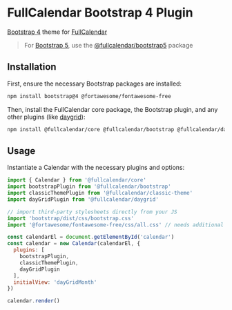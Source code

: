 
# FullCalendar Bootstrap 4 Plugin

[Bootstrap 4](https://getbootstrap.com/docs/4.6/getting-started/introduction/) theme for [FullCalendar](https://fullcalendar.io)

> For [Bootstrap 5](https://getbootstrap.com/), use the [@fullcalendar/bootstrap5](https://github.com/fullcalendar/fullcalendar/tree/main/packages/bootstrap5) package

## Installation

First, ensure the necessary Bootstrap packages are installed:

```sh
npm install bootstrap@4 @fortawesome/fontawesome-free
```

Then, install the FullCalendar core package, the Bootstrap plugin, and any other plugins (like [daygrid](https://fullcalendar.io/docs/month-view)):

```sh
npm install @fullcalendar/core @fullcalendar/bootstrap @fullcalendar/daygrid
```

## Usage

Instantiate a Calendar with the necessary plugins and options:

```js
import { Calendar } from '@fullcalendar/core'
import bootstrapPlugin from '@fullcalendar/bootstrap'
import classicThemePlugin from '@fullcalendar/classic-theme'
import dayGridPlugin from '@fullcalendar/daygrid'

// import third-party stylesheets directly from your JS
import 'bootstrap/dist/css/bootstrap.css'
import '@fortawesome/fontawesome-free/css/all.css' // needs additional webpack config!

const calendarEl = document.getElementById('calendar')
const calendar = new Calendar(calendarEl, {
  plugins: [
    bootstrapPlugin,
    classicThemePlugin,
    dayGridPlugin
  ],
  initialView: 'dayGridMonth'
})

calendar.render()
```
